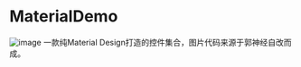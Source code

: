 # MaterialDemo
![image](https://github.com/Glorylan/MaterialDemo/blob/master/MaterialDemo.gif)
一款纯Material Design打造的控件集合，图片代码来源于郭神经自改而成。
